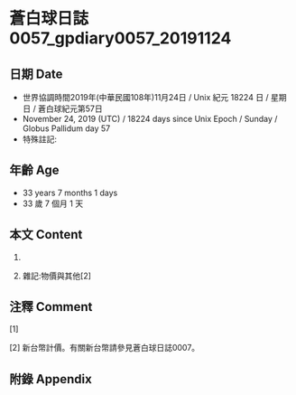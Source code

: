 # 蒼白球日誌0057_gpdiary0057_20191124 #

## 日期 Date ##

* 世界協調時間2019年(中華民國108年)11月24日 / Unix 紀元 18224 日 / 星期日 / 蒼白球紀元第57日
* November 24, 2019 (UTC) / 18224 days since Unix Epoch / Sunday / Globus Pallidum day 57
* 特殊註記:

## 年齡 Age ##

* 33 years 7 months 1 days
* 33 歲 7 個月 1 天

## 本文 Content ##

1. 

    
2. 雜記:物價與其他[2]

    

## 注釋 Comment ##

[1] 


[2] 新台幣計價。有關新台幣請參見蒼白球日誌0007。



## 附錄 Appendix ##

